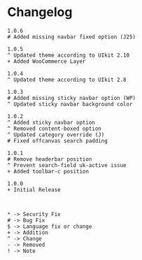 # Changelog

    1.0.6
    # Added missing navbar fixed option (J25)

    1.0.5
    ^ Updated theme according to UIkit 2.10
    + Added WooCommerce Layer

    1.0.4
    ^ Updated theme according to UIkit 2.8

    1.0.3
    # Added missing sticky navbar option (WP)
    ^ Updated sticky navbar background color

    1.0.2
    ^ Added sticky navbar option
    ^ Removed content-boxed option
    ^ Updated category override (J)
    # Fixed offcanvas search padding

    1.0.1
    # Remove headerbar position
    ^ Prevent search-field uk-active issue
    + Added toolbar-c position

    1.0.0
    + Initial Release



    * -> Security Fix
    # -> Bug Fix
    $ -> Language fix or change
    + -> Addition
    ^ -> Change
    - -> Removed
    ! -> Note

